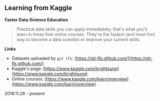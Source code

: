 ## Learning from Kaggle
**Faster Data Science Education**
> Practical data skills you can apply immediately: that's what you'll learn in these free online courses.
> They're the fastest (and most fun) way to become a data scientist or improve your current skills.

**Links**
- Datasets uploaded by `git lfs`: [https://git-lfs.github.com/](https://git-lfs.github.com/)
- Kaggle's page: [https://www.kaggle.com/brightsunp](https://www.kaggle.com/brightsunp)
- Online courses: [https://www.kaggle.com/learn/overview](https://www.kaggle.com/learn/overview)

2018.11.28 - present
